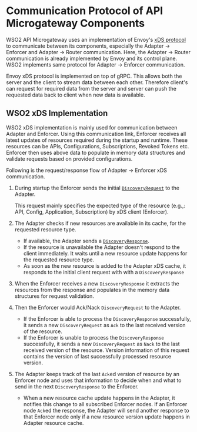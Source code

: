 # Communication Protocol of API Microgateway Components

WSO2 API Microgateway uses an implementation of Envoy's [xDS protocol]({{envoy_path}}/api-docs/xds_protocol#xds-rest-and-grpc-protocol) to communicate between its components, especially the Adapter -> Enforcer and Adapter -> Router communication. Here, the Adapter -> Router communication is already implemented by Envoy and its control plane. WSO2 implements same protocol for Adapter -> Enforcer communication.

Envoy xDS protocol is implemented on top of gRPC. This allows both the server and the client to stream data between each other. Therefore client's can request for required data from the server and server can push the requested data back to client when new data is available.

## WSO2 xDS Implementation

WSO2 xDS implementation is mainly used for communication between Adapter and Enforcer. Using this communication link, Enforcer receives all latest updates of resources required during the startup and runtime. These resources can be APIs, Configurations, Subscriptions, Revoked Tokens etc. Enforcer then uses above data to populate in memory data structures and validate requests based on provided configurations.

Following is the request/response flow of Adapter -> Enforcer xDS communication.
1. During startup the Enforcer sends the initial [`DiscoveryRequest`]({{envoy_path}}/api-v3/service/discovery/v3/discovery.proto#service-discovery-v3-discoveryrequest) to the Adapter.
    
    This request mainly specifies the expected type of the resource (e.g.,: API, Config, Application, Subscription) by xDS client (Enforcer).
2. The Adapter checks if new resources are available in its cache, for the requested resource type.
    - If available, the Adapter sends a [`DiscoveryResponse`]({{envoy_path}}/api-v3/service/discovery/v3/discovery.proto#service-discovery-v3-discoveryresponse).
    - If the resource is unavailable the Adapter doesn't respond to the client immediately. It waits until a new resource update happens for the requested resource type.
    - As soon as the new resource is added to the Adapter xDS cache, it responds to the initial client request with with a `DiscoveryResponse`
3. When the Enforcer receives a new `DiscoveryResponse` it extracts the resources from the response and populates in the memory data structures for request validation.
4. Then the Enforcer would Ack/Nack `DiscoveryRequest` to the Adapter.
    - If the Enforcer is able to process the `DiscoveryResponse` successfully, it sends a new `DiscoveryRequest` as `Ack` to the last received version of the resource.
    - If the Enforcer is unable to process the `DiscoveryResponse` successfully, it sends a new `DiscoveryRequest` as `Nack` to the last received version of the resource. Version information of this request contains the version of last successfully processed resource version.
5. The Adapter keeps track of the last `Ack`ed version of resource by an Enforcer node and uses that information to decide when and what to send in the next `DiscoveryResponse` to the Enforcer.
    - When a new resource cache update happens in the Adapter, it notifies this change to all subscribed Enforcer nodes. If an Enforcer node `Ack`ed the response, the Adapter will send another response to that Enforcer node only if a new resource version update happens in Adapter resource cache.
